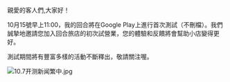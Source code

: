 親愛的客人們,大家好！





10月15號早上11:00，我的回合將在Google Play上進行首次測試（不刪檔）。我們誠摯地邀請您加入回合旅店的初次試營業，您的體驗和反饋將會幫助小店變得更好。

測試期間將有豐富多樣的活動不斷釋出，敬請關注喔。

![10.7开测新闻繁中.jpg](https://myturn.feiyuglobal.com/public/upload/20191008_7164c80df67.jpg)
